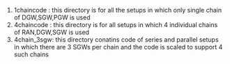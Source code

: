 1. 1chaincode : this directory is for all the setups in which only single chain of DGW,SGW,PGW is used
2. 4chaincode : this directory is for all setups in which 4 individual chains of RAN,DGW,SGW is used
3. 4chain\_3sgw: this directory conatins code of series and parallel setups in which there are 3 SGWs per chain and the code is scaled to support 4 such chains
